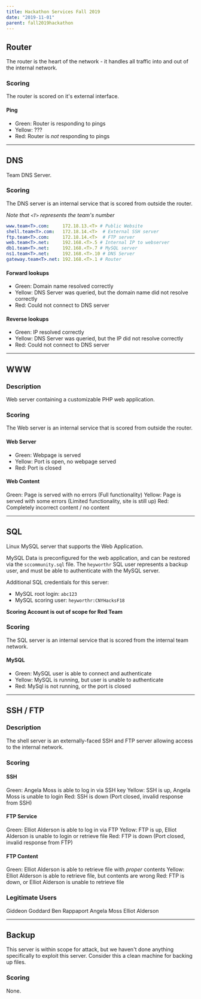 ```yaml
---
title: Hackathon Services Fall 2019
date: "2019-11-01"
parent: fall2019hackathon
---
```


## Router

The router is the heart of the network - it handles all traffic 
into and out of the internal network.

### Scoring

The router is scored on it's external interface.

#### Ping

- Green: Router is responding to pings
- Yellow: ???
- Red: Router is _not_ responding to pings

---- 

## DNS

Team DNS Server.

### Scoring

The DNS server is an internal service that is scored from outside the router.

_Note that `<T>` represents the team's number_

```yaml
www.team<T>.com:     172.18.13.<T> # Public Website
shell.team<T>.com:   172.18.14.<T>  # External SSH server
ftp.team<T>.com:     172.18.14.<T>  # FTP server
web.team<T>.net:     192.168.<T>.5 # Internal IP to webserver
db1.team<T>.net:     192.168.<T>.7 # MySQL server
ns1.team<T>.net:     192.168.<T>.10 # DNS Server
gateway.team<T>.net: 192.168.<T>.1 # Router
```

#### Forward lookups

- Green: Domain name resolved correctly
- Yellow: DNS Server was queried, but the domain name did not resolve correctly
- Red: Could not connect to DNS server

#### Reverse lookups

- Green: IP resolved correctly
- Yellow: DNS Server was queried, but the IP did not resolve correctly
- Red: Could not connect to DNS server

---- 

## WWW

### Description

Web server containing a customizable PHP web application.

### Scoring

The Web server is an internal service that is scored from outside the router.

#### Web Server

- Green: Webpage is served
- Yellow: Port is open, no webpage served
- Red: Port is closed

#### Web Content

Green: Page is served with no errors (Full functionality)
Yellow: Page is served with some errors (Limited functionality, site is still up)
Red: Completely incorrect content / no content

---- 

## SQL

Linux MySQL server that supports the Web Application.

MySQL Data is preconfigured for the web application, and can be restored via the `sccommunity.sql` file. The `heyworthr` SQL user represents a backup user, and must be able to authenticate with the MySQL server.

Additional SQL credentials for this server:

- MySQL root login: `abc123`
- MySQL scoring user: `heyworthr:CNYHacksF18`

**Scoring Account is out of scope for Red Team**

### Scoring

The SQL server is an internal service that is scored from the internal team network.

#### MySQL

- Green: MySQL user is able to connect and authenticate
- Yellow: MySQL is running, but user is unable to authenticate
- Red: MySql is not running, or the port is closed

---- 

## SSH / FTP

### Description

The shell server is an externally-faced SSH and FTP server allowing access to the internal network.

### Scoring

#### SSH

Green: Angela Moss is able to log in via SSH key
Yellow: SSH is up, Angela Moss is unable to login
Red: SSH is down (Port closed, invalid response from SSH)

#### FTP Service

Green: Elliot Alderson is able to log in via FTP
Yellow: FTP is up, Elliot Alderson is unable to login or retrieve file
Red: FTP is down (Port closed, invalid response from FTP)

#### FTP Content

Green: Elliot Alderson is able to retrieve file with _proper_ contents
Yellow: Elliot Alderson is able to retrieve file, but contents are wrong
Red: FTP is down, or Elliot Alderson is unable to retrieve file 

### Legitimate Users

Giddeon Goddard
Ben Rappaport
Angela Moss
Elliot Alderson

---- 

## Backup

This server is within scope for attack, but we haven't done anything specifically to exploit this server. Consider this a clean machine for backing up files.

### Scoring

None.